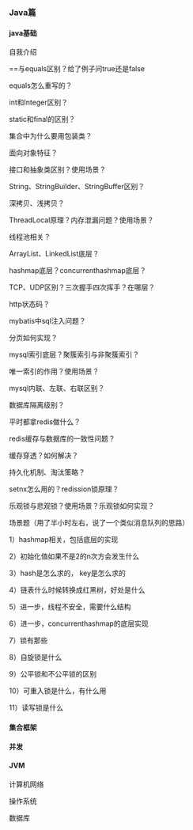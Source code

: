 ### Java篇

#### java基础

自我介绍

==与equals区别？给了例子问true还是false

equals怎么重写的？

int和Integer区别？

static和final的区别？

集合中为什么要用包装类？

面向对象特征？

接口和抽象类区别？使用场景？

String、StringBuilder、StringBuffer区别？

深拷贝、浅拷贝？

ThreadLocal原理？内存泄漏问题？使用场景？

线程池相关？

ArrayList、LinkedList底层？

hashmap底层？concurrenthashmap底层？

TCP、UDP区别？三次握手四次挥手？在哪层？

http状态码？

mybatis中sql注入问题？

分页如何实现？

mysql索引底层？聚簇索引与非聚簇索引？

唯一索引的作用？使用场景？

mysql内联、左联、右联区别？

数据库隔离级别？

平时都拿redis做什么？

redis缓存与数据库的一致性问题？

缓存穿透？如何解决？

持久化机制、淘汰策略？

setnx怎么用的？redission锁原理？

乐观锁与悲观锁？使用场景？乐观锁如何实现？

场景题（用了半小时左右，说了一个类似消息队列的思路）

1）hashmap相关，包括底层的实现 

  2）初始化值如果不是2的n次方会发生什么 

  3）hash是怎么求的， key是怎么求的 

  4）链表什么时候转换成红黑树，好处是什么 

  5）进一步，线程不安全，需要什么结构 

  6）进一步，concurrenthashmap的底层实现 

  7）锁有那些 

  8）自旋锁是什么 

  9）公平锁和不公平锁的区别 

  10）可重入锁是什么，有什么用 

  11）读写锁是什么

#### 集合框架

#### 并发

#### JVM

计算机网络

操作系统

数据库

